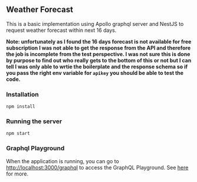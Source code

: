 ## Weather Forecast

This is a basic implementation using Apollo graphql server and NestJS to request weather forecast within next 16 days.

**Note: unfortunately as I found the 16 days forecast is not available for free subscription I was not able to get the response from the API and therefore the job is incomplete from the test perspective. I was not sure this is done by purpose to find out who really gets to the bottom of this or not but I can tell I was only able to wrtie the boilerplate and the response schema so if you pass the right env variable for `apikey` you should be able to test the code.**
### Installation

`npm install`

### Running the server

`npm start`

### Graphql Playground

When the application is running, you can go to [http://localhost:3000/graphql](http://localhost:3000/graphql) to access the GraphQL Playground.  See [here](https://docs.nestjs.com/graphql/quick-start#playground) for more.